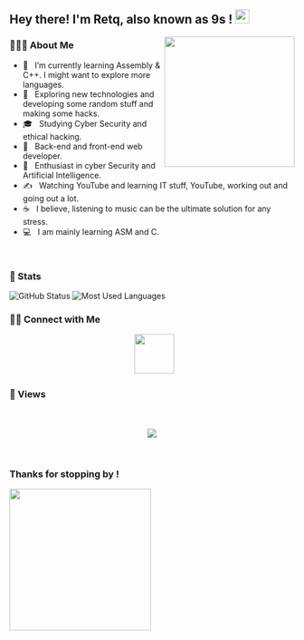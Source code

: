 <p align="center">
<h2> Hey there! I'm Retq, also known as 9s ! <img src="https://github.com/souvikguria98/souvikguria98/blob/master/Hi.gif" width="25"></h2>
</p>
<img align='right' src="https://media.giphy.com/media/M9gbBd9nbDrOTu1Mqx/giphy.gif" width="230">

<p align="center">

<h3> 👨🏻‍💻 About Me </h3>

- 🔭 &nbsp; I’m currently learning Assembly & C++. I might want to explore more languages.
- 🤔 &nbsp; Exploring new technologies and developing some random stuff and making some hacks.
- 🎓 &nbsp; Studying Cyber Security and ethical hacking.
- 💼 &nbsp; Back-end and front-end web developer.
- 🌱 &nbsp; Enthusiast in cyber Security and Artificial Intelligence.
- ✍️ &nbsp; Watching YouTube and learning IT stuff, YouTube, working out and going out a lot.
- ☕ &nbsp; I believe, listening to music can be the ultimate solution for any stress. 
- 💻 &nbsp; I am mainly learning ASM and C.

</p>

<br>

<h3>🥋 Stats</h3>

<img src="https://github-readme-stats.vercel.app/api?username=retqdev&count_private=true&show_icons=true&theme=great-gatsby" alt="GitHub Status"/>



<img src = "https://github-readme-stats.vercel.app/api/top-langs/?username=retqdev&show_icons=true&layout=compact&theme=great-gatsby" alt="Most Used Languages">

<h3> 🤝🏻 Connect with Me </h3>

<p align="center">
&nbsp; <a href="https://twitter.com/retqdev" target="_blank" rel="noopener noreferrer"><img src="https://img.icons8.com/plasticine/100/000000/twitter.png" width="70" /></a>
</p>

<h3> 👀 Views </h3>

<p align="center"> 
  <br>  <br>
  <img src="https://profile-counter.glitch.me/retqdev/count.svg"/>
</p>

<br>

<h3>Thanks for stopping by !</h3>

<img src="https://media.giphy.com/media/dxn6fRlTIShoeBr69N/giphy.gif" width="250">
